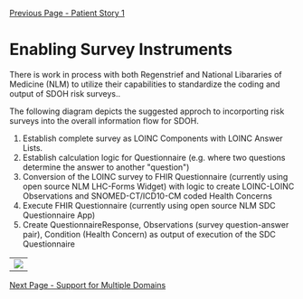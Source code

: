 [Previous Page - Patient Story 1](patient_story_1.html)

# Enabling Survey Instruments

There is work in process with both Regenstrief and National Libararies of Medicine  (NLM) to utilize their capabilities to standardize the coding and output of SDOH risk surveys..

The following diagram depicts the suggested approch to incorporting risk surveys into the overall information flow for SDOH.

1. Establish complete survey as LOINC Components with LOINC Answer Lists.  
2. Establish calculation logic for Questionnaire (e.g. where two questions determine the answer to another "question")
3. Conversion of the LOINC survey to FHIR Questionnaire (currently using open source NLM LHC-Forms Widget) with logic to create LOINC-LOINC Observations and SNOMED-CT/ICD10-CM coded Health Concerns
5. Execute FHIR Questionnaire (currently using open source NLM SDC Questionnaire App)
6. Create QuestionnaireResponse, Observations (survey question-answer pair), Condition (Health Concern) as output of execution of the SDC Questionnaire


<table><tr><td><img src="Enabling Survy Instruments.jpg" /></td></tr></table>

[Next Page - Support for Multiple Domains](support_for_multiple_domains.html)